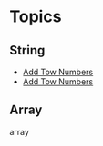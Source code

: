 # Topics

## String

- [Add Tow Numbers](./Algorithms/0001.Two&#32;Sum/README.md)
- [Add Tow Numbers](./Algorithms/0001.Two&#32;Sum/README.md)

## Array

array
